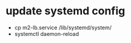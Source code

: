 update systemd config
=====================
* cp m2-lb.service /lib/systemd/system/
* systemctl daemon-reload

